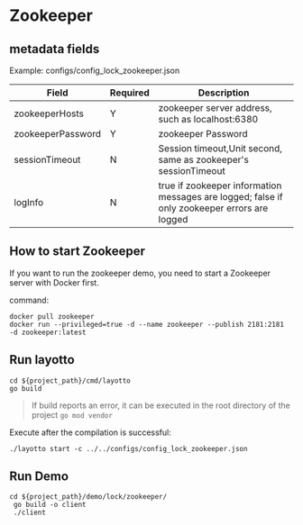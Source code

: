 # Zookeeper

## metadata fields
Example: configs/config_lock_zookeeper.json

| Field | Required | Description |
| --- | --- | --- |
| zookeeperHosts | Y | zookeeper server address, such as localhost:6380 |
| zookeeperPassword | Y | zookeeper Password |
| sessionTimeout | N | Session timeout,Unit second, same as zookeeper's sessionTimeout|
|logInfo|N|true if zookeeper information messages are logged; false if only zookeeper errors are logged|

## How to start Zookeeper
If you want to run the zookeeper demo, you need to start a Zookeeper server with Docker first.

command:
```shell
docker pull zookeeper
docker run --privileged=true -d --name zookeeper --publish 2181:2181  -d zookeeper:latest
```

## Run layotto

````shell
cd ${project_path}/cmd/layotto
go build
````
>If build reports an error, it can be executed in the root directory of the project `go mod vendor`

Execute after the compilation is successful:
````shell
./layotto start -c ../../configs/config_lock_zookeeper.json
````

## Run Demo

````shell
cd ${project_path}/demo/lock/zookeeper/
 go build -o client
 ./client 
````
